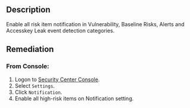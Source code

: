 ## Description

Enable all risk item notification in Vulnerability, Baseline Risks, Alerts and Accesskey Leak event detection categories.

## Remediation

### From Console:

1. Logon to [Security Center Console](https://yundun.console.aliyun.com/).
2. Select `Settings`.
3. Click `Notification`.
4. Enable all high-risk items on Notification setting.